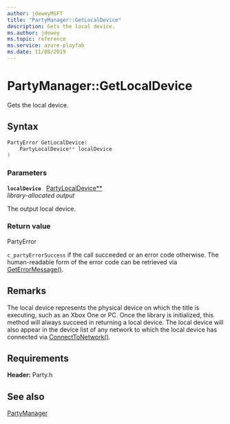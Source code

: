 ```yaml
---
author: jdeweyMSFT
title: "PartyManager::GetLocalDevice"
description: Gets the local device.
ms.author: jdewey
ms.topic: reference
ms.service: azure-playfab
ms.date: 11/08/2019
---
```


# PartyManager::GetLocalDevice  

Gets the local device.  

## Syntax  
  
```cpp
PartyError GetLocalDevice(  
    PartyLocalDevice** localDevice  
)  
```  
  
### Parameters  
  
**`localDevice`** &nbsp; [PartyLocalDevice**](../../PartyLocalDevice/partylocaldevice.md)  
*library-allocated output*  
  
The output local device.  
  
  
### Return value  
PartyError
  
```c_partyErrorSuccess``` if the call succeeded or an error code otherwise. The human-readable form of the error code can be retrieved via [GetErrorMessage()](partymanager_geterrormessage.md).
  
## Remarks  
  
The local device represents the physical device on which the title is executing, such as an Xbox One or PC. Once the library is initialized, this method will always succeed in returning a local device. The local device will also appear in the device list of any network to which the local device has connected via [ConnectToNetwork()](partymanager_connecttonetwork.md).
  
## Requirements  
  
**Header:** Party.h
  
## See also  
[PartyManager](../partymanager.md)  

  
  

